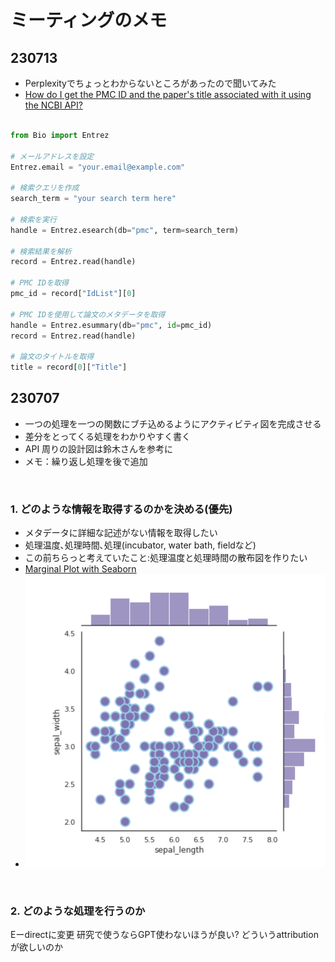 # ミーティングのメモ

## 230713

- Perplexityでちょっとわからないところがあったので聞いてみた
- [How do I get the PMC ID and the paper's title associated with it using the NCBI API?](https://www.perplexity.ai/search/7ee30316-65c5-4ad1-b6da-2520a63dee50?s=u)

```python

from Bio import Entrez

# メールアドレスを設定
Entrez.email = "your.email@example.com"

# 検索クエリを作成
search_term = "your search term here"

# 検索を実行
handle = Entrez.esearch(db="pmc", term=search_term)

# 検索結果を解析
record = Entrez.read(handle)

# PMC IDを取得
pmc_id = record["IdList"][0]

# PMC IDを使用して論文のメタデータを取得
handle = Entrez.esummary(db="pmc", id=pmc_id)
record = Entrez.read(handle)

# 論文のタイトルを取得
title = record[0]["Title"]

```

## 230707

- 一つの処理を一つの関数にブチ込めるようにアクティビティ図を完成させる
- 差分をとってくる処理をわかりやすく書く
- API 周りの設計図は鈴木さんを参考に
- メモ：繰り返し処理を後で追加

&nbsp;

### 1. どのような情報を取得するのかを決める(優先)

- メタデータに詳細な記述がない情報を取得したい
- 処理温度､処理時間､処理(incubator, water bath, fieldなど)
- この前ちらっと考えていたこと:処理温度と処理時間の散布図を作りたい
- [Marginal Plot with Seaborn](https://python-graph-gallery.com/82-marginal-plot-with-seaborn/)
- ![Alt text](./image/scatterplot.png)

&nbsp;

### 2. どのような処理を行うのか

Eーdirectに変更
研究で使うならGPT使わないほうが良い?
どういうattributionが欲しいのか